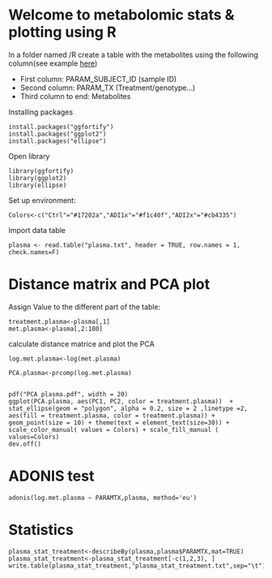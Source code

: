 # **Welcome to metabolomic stats & plotting using R**

In a folder named /R create a table with the metabolites using the following column(see example [here]())

-	First column: PARAM_SUBJECT_ID (sample ID)
-	Second column: PARAM_TX (Treatment/genotype…)
-	Third column to end: Metabolites

Installing packages
```
install.packages("ggfortify")
install.packages("ggplot2")
install.packages("ellipse")
```

Open library

```
library(ggfortify)
library(ggplot2)
library(ellipse)
```


Set up environment:

```
Colors<-c("Ctrl"="#17202a","ADI1x"="#f1c40f","ADI2x"="#cb4335")
```

Import data table

```
plasma <- read.table("plasma.txt", header = TRUE, row.names = 1, check.names=F)
```
# Distance matrix and PCA plot

Assign Value to the different part of the table:

```
treatment.plasma<-plasma[,1]
met.plasma<-plasma[,2:180]
```

calculate distance matrice and plot the PCA
```
log.met.plasma<-log(met.plasma)

PCA.plasma<-prcomp(log.met.plasma)


pdf("PCA plasma.pdf", width = 20)
ggplot(PCA.plasma, aes(PC1, PC2, color = treatment.plasma))  + stat_ellipse(geom = "polygon", alpha = 0.2, size = 2 ,linetype =2, aes(fill = treatment.plasma, color = treatment.plasma)) + geom_point(size = 10) + theme(text = element_text(size=30)) + scale_color_manual( values = Colors) + scale_fill_manual ( values=Colors)
dev.off()
```

# ADONIS test

```
adonis(log.met.plasma ~ PARAMTX,plasma, method='eu')
```
# Statistics

```
plasma_stat_treatment<-describeBy(plasma,plasma$PARAMTX,mat=TRUE)
plasma_stat_treatment<-plasma_stat_treatment[-c(1,2,3), ]
write.table(plasma_stat_treatment,"plasma_stat_treatment.txt",sep="\t")
```
